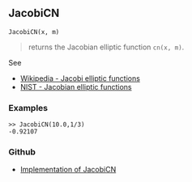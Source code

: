 ## JacobiCN

```
JacobiCN(x, m)
```

> returns the Jacobian elliptic function `cn(x, m)`. 
   

See
* [Wikipedia - Jacobi elliptic functions](https://en.wikipedia.org/wiki/Jacobi_elliptic_functions)
* [NIST - Jacobian elliptic functions](https://dlmf.nist.gov/22.5)

### Examples

```
>> JacobiCN(10.0,1/3)
-0.92107
```

### Github

* [Implementation of JacobiCN](https://github.com/axkr/symja_android_library/blob/master/symja_android_library/matheclipse-core/src/main/java/org/matheclipse/core/builtin/EllipticIntegrals.java#L1198) 
